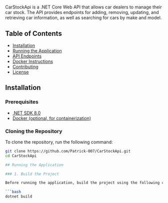
#
CarStockApi is a .NET Core Web API that allows car dealers to manage their car stock. The API provides endpoints for adding, removing, updating, and retrieving car information, as well as searching for cars by make and model.

## Table of Contents

- [Installation](#installation)
- [Running the Application](#running-the-application)
- [API Endpoints](#api-endpoints)
- [Docker Instructions](#docker-instructions)
- [Contributing](#contributing)
- [License](#license)

## Installation

### Prerequisites

- [.NET SDK 8.0](https://dotnet.microsoft.com/download/dotnet/8.0)
- [Docker (optional, for containerization)](https://docs.docker.com/get-docker/)

### Cloning the Repository

To clone the repository, run the following command:

```bash
git clone https://github.com/Patrick-007/CarStockApi.git
cd CarStockApi

## Running the Application

### 1. Build the Project

Before running the application, build the project using the following command:

```bash
dotnet build
